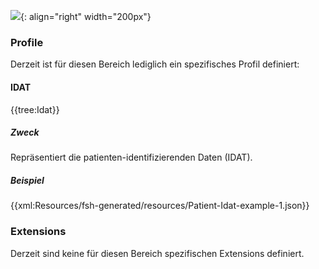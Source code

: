 ![](https://www.ths-greifswald.de/wp-content/uploads/2019/01/Design-Logo-THS-deutsch-271-padding.png){: align="right" width="200px"}

### Profile

Derzeit ist für diesen Bereich lediglich ein spezifisches Profil definiert:

#### IDAT

{{tree:Idat}}

##### Zweck
Repräsentiert die patienten-identifizierenden Daten (IDAT).

##### Beispiel
{{xml:Resources/fsh-generated/resources/Patient-Idat-example-1.json}}


### Extensions

Derzeit sind keine für diesen Bereich spezifischen Extensions definiert.
